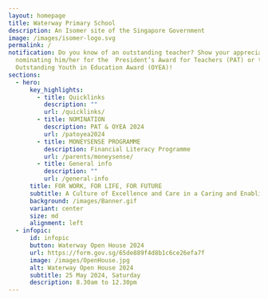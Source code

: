```yaml
---
layout: homepage
title: Waterway Primary School
description: An Isomer site of the Singapore Government
image: /images/isomer-logo.svg
permalink: /
notification: Do you know of an outstanding teacher? Show your appreciation by
  nominating him/her for the  President’s Award for Teachers (PAT) or the
  Outstanding Youth in Education Award (OYEA)!
sections:
  - hero:
      key_highlights:
        - title: Quicklinks
          description: ""
          url: /quicklinks/
        - title: NOMINATION
          description: PAT & OYEA 2024
          url: /patoyea2024
        - title: MONEYSENSE PROGRAMME
          description: Financial Literacy Programme
          url: /parents/moneysense/
        - title: General info
          description: ""
          url: /general-info
      title: FOR WORK, FOR LIFE, FOR FUTURE
      subtitle: A Culture of Excellence and Care in a Caring and Enabling Environment
      background: /images/Banner.gif
      variant: center
      size: md
      alignment: left
  - infopic:
      id: infopic
      button: Waterway Open House 2024
      url: https://form.gov.sg/65de889f4d8b1c6ce26efa7f
      image: /images/OpenHouse.jpg
      alt: Waterway Open House 2024
      subtitle: 25 May 2024, Saturday
      description: 8.30am to 12.30pm
---
```


